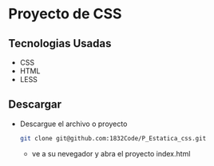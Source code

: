 # Proyecto de CSS 

## Tecnologias Usadas
- CSS
- HTML
- LESS
## Descargar
- Descargue el archivo o proyecto
  
  ```bash
  git clone git@github.com:1832Code/P_Estatica_css.git
  ```
  - ve a su nevegador y abra el proyecto index.html
  
